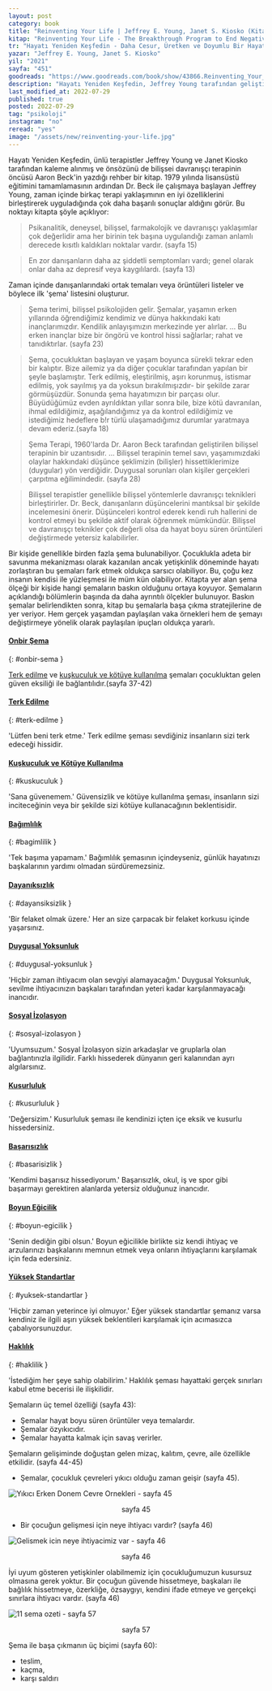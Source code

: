 ```yaml
---
layout: post
category: book
title: "Reinventing Your Life | Jeffrey E. Young, Janet S. Kiosko (Kitap)"
kitap: "Reinventing Your Life - The Breakthrough Program to End Negative Behavior...and Feel Great Again"
tr: "Hayatı Yeniden Keşfedin - Daha Cesur, Üretken ve Doyumlu Bir Hayat için Gerekli Araçlar"
yazar: "Jeffrey E. Young, Janet S. Kiosko"
yil: "2021"
sayfa: "451"
goodreads: "https://www.goodreads.com/book/show/43866.Reinventing_Your_Life"
description: "Hayatı Yeniden Keşfedin, Jeffrey Young tarafından geliştirilen ve birkaç terapi yaklaşımının en iyi özelliklerini birleştirerek oluşturduğu Şema Terapiyi ve onbir şemayı inceliyor."
last_modified_at: 2022-07-29
published: true
posted: 2022-07-29
tag: "psikoloji"
instagram: "no"
reread: "yes"
image: "/assets/new/reinventing-your-life.jpg"
---
```


Hayatı Yeniden Keşfedin, ünlü terapistler Jeffrey Young ve Janet Kiosko tarafından kaleme alınmış ve önsözünü de bilişsei davranışçı terapinin öncüsü Aaron Beck'in yazdığı rehber bir kitap. 1979 yılında lisansüstü eğitimini tamamlamasının ardından Dr. Beck ile çalışmaya başlayan Jeffrey Young, zaman içinde birkaç terapi yaklaşımının en iyi özelliklerini birleştirerek uyguladığında çok daha başarılı sonuçlar aldığını görür. Bu noktayı kitapta şöyle açıklıyor:

> Psikanalitik, deneysel, bilişsel, farmakolojik ve davranışçı yaklaşımlar çok değerlidir ama her birinin tek başına uygulandığı zaman anlamlı derecede kısıtlı kaldıkları noktalar vardır. (sayfa 15)

> En zor danışanların daha az şiddetli semptomları vardı; genel olarak onlar daha az depresif veya kaygılılardı. (sayfa 13)

Zaman içinde danışanlarındaki ortak temaları veya örüntüleri listeler ve böylece ilk 'şema' listesini oluşturur. 

> Şema terimi, bilişsel psikolojiden gelir. Şemalar, yaşamın erken yıllarında öğrendiğimiz kendimiz ve dünya hakkındaki katı inançlarımızdır. Kendilik anlayışımızın merkezinde yer alırlar. ... Bu erken inançlar bize bir öngörü ve kontrol hissi sağlarlar; rahat ve tanıdıktırlar. (sayfa 23)

> Şema, çocukluktan başlayan ve yaşam boyunca sürekli tekrar eden bir kalıptır. Bize ailemiz ya da diğer çocuklar tarafından yapılan bir şeyle başlamıştır. Terk edilmiş, eleştirilmiş, aşırı korunmuş, istismar edilmiş, yok sayılmış ya da yoksun bırakılmışızdır- bir şekilde zarar görmüşüzdür. Sonunda şema hayatımızın bir parçası olur. Büyüdüğümüz evden ayrıldıktan yıllar sonra bile, bize kötü davranılan, ihmal edildiğimiz, aşağılandığımız ya da kontrol edildiğimiz ve istediğimiz hedeflere b!r türlü ulaşamadığımız durumlar yaratmaya devam ederiz.(sayfa 18)

> Şema Terapi, 1960'larda Dr. Aaron Beck tarafından geliştirilen bilişsel terapinin bir uzantısıdır. ... Bilişsel terapinin temel savı, yaşamımızdaki olaylar hakkındaki düşünce şeklimizin (bilişler) hissettiklerimize (duygular) yön verdiğidir. Duygusal sorunları olan kişiler gerçekleri çarpıtma eğilimindedir. (sayfa 28)

> Bilişsel terapistler genellikle bilişsel yöntemlerle davranışçı teknikleri birleştirirler. Dr. Beck, danışanların düşüncelerini mantıksal bir şekilde incelemesini önerir. Düşünceleri kontrol ederek kendi ruh hallerini de kontrol etmeyi bu şekilde aktif olarak öğrenmek mümkündür. Bilişsel ve davranışçı teknikler çok değerli olsa da hayat boyu süren örüntüleri değiştirmede yetersiz kalabilirler.

Bir kişide genellikle birden fazla şema bulunabiliyor. Çocuklukla adeta bir savunma mekanizması olarak kazanılan ancak yetişkinlik döneminde hayatı zorlaştıran bu şemaları fark etmek oldukça sarsıcı olabiliyor. Bu, çoğu kez insanın kendisi ile yüzleşmesi ile müm kün olabiliyor. Kitapta yer alan şema ölçeği bir kişide hangi şemaların baskın olduğunu ortaya koyuyor. Şemaların açıklandığı bölümlerin başında da daha ayrıntılı ölçekler bulunuyor. Baskın şemalar belirlendikten sonra, kitap bu şemalarla başa çıkma stratejilerine de yer veriyor. Hem gerçek yaşamdan paylaşılan vaka örnekleri hem de şemayı değiştirmeye yönelik olarak paylaşılan ipuçları oldukça yararlı. 


#### [Onbir Şema](#onbir-sema)
{: #onbir-sema }

[Terk edilme](/reinventing-your-life#terk-edilme) ve [kuşkuculuk ve kötüye kullanılma](/reinventing-your-life#kuskuculuk) şemaları çocukluktan gelen güven eksiliği ile bağlantılıdır.(sayfa 37-42)

#### [Terk Edilme](#terk-edilme)
{: #terk-edilme }

'Lütfen beni terk etme.'
Terk edilme şeması sevdiğiniz insanların sizi terk edeceği hissidir. 

#### [Kuşkuculuk ve Kötüye Kullanılma](#kuskuculuk)
{: #kuskuculuk }

'Sana güvenemem.'
Güvensizlik ve kötüye kullanılma şeması, insanların sizi inciteceğinin veya bir şekilde sizi kötüye kullanacağının beklentisidir. 

#### [Bağımlılık](#bagimlilik)
{: #bagimlilik }

'Tek başıma yapamam.'
Bağımlılık şemasının içindeyseniz, günlük hayatınızı başkalarının yardımı olmadan sürdüremezsiniz.

#### [Dayanıksızlık](#dayaniksizlik)
{: #dayansiksizlik }

'Bir felaket olmak üzere.'
Her an size çarpacak bir felaket korkusu içinde yaşarsınız.

#### [Duygusal Yoksunluk](#duygusal-yoksunluk)
{: #duygusal-yoksunluk }

'Hiçbir zaman ihtiyacım olan sevgiyi alamayacağm.'
Duygusal Yoksunluk, sevilme ihtiyacınızın başkaları tarafından yeteri kadar karşılanmayacağı inancıdır.


#### [Sosyal İzolasyon](#sosyal-izolasyon)
{: #sosyal-izolasyon }

'Uyumsuzum.'
Sosyal İzolasyon sizin arkadaşlar ve gruplarla olan bağlantınızla ilgilidir. Farklı hissederek dünyanın geri kalanından ayrı algılarsınız.

#### [Kusurluluk](#kusurluluk)
{: #kusurluluk }

'Değersizim.'
Kusurluluk şeması ile kendinizi içten içe eksik ve kusurlu hissedersiniz.

#### [Başarısızlık](#basarisizlik)
{: #basarisizlik }

'Kendimi başarısız hissediyorum.'
Başarısızlık, okul, iş ve spor gibi başarmayı gerektiren alanlarda yetersiz olduğunuz inancıdır.

#### [Boyun Eğicilik](#boyun-egicilik)
{: #boyun-egicilik }

'Senin dediğin gibi olsun.'
Boyun eğicilikle birlikte siz kendi ihtiyaç ve arzularınızı başkalarını memnun etmek veya onların ihtiyaçlarını karşılamak için feda edersiniz.

#### [Yüksek Standartlar](#yuksek-standartlar)
{: #yuksek-standartlar }

'Hiçbir zaman yeterince iyi olmuyor.'
Eğer yüksek standartlar şemanız varsa kendiniz ile ilgili aşırı yüksek beklentileri karşılamak için acımasızca çabalıyorsunuzdur.

#### [Haklılık](#haklilik)
{: #haklilik }

'İstediğim her şeye sahip olabilirim.'
Haklılık şeması hayattaki gerçek sınırları kabul etme becerisi ile ilişkilidir.

Şemaların üç temel özelliği (sayfa 43):
- Şemalar hayat boyu süren örüntüler veya temalardır.
- Şemalar özyıkıcıdır.
- Şemalar hayatta kalmak için savaş verirler.

Şemaların gelişiminde doğuştan gelen mizaç, kalıtım, çevre, aile özellikle etkilidir. (sayfa 44-45)

- Şemalar, çocukluk çevreleri yıkıcı olduğu zaman geişir (sayfa 45).

![Yıkıcı Erken Donem Cevre Ornekleri - sayfa 45](/assets/graph/yikici-erken-donem-cevre-ornekleri.jpg)
<center>sayfa 45</center>

- Bir çocuğun gelişmesi için neye ihtiyacı vardır? (sayfa 46)

![Gelismek icin neye ihtiyacimiz var - sayfa 46](/assets/graph/gelismek-icin-neye-ihtiyacimiz-var.jpg)
<center>sayfa 46</center>

İyi uyum gösteren yetişkinler olabilmemiz için çocukluğumuzun kusursuz olmasına gerek yoktur. Bir çocuğun güvende hissetmeye, başkaları ile bağlılık hissetmeye, özerkliğe, özsaygıyı, kendini ifade etmeye ve gerçekçi sınırlara ihtiyacı vardır. (sayfa 46)

![11 sema ozeti - sayfa 57](/assets/graph/11-sema-ozeti.jpg)
<center>sayfa 57</center>

Şema ile başa çıkmanın üç biçimi (sayfa 60):
- teslim,
- kaçma,
- karşı saldırı

